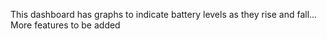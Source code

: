 This dashboard has graphs to indicate battery levels as they rise and fall... More features to be added

